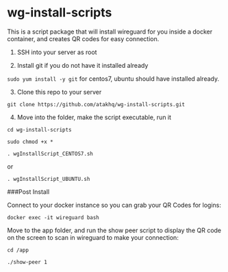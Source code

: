 # wg-install-scripts

This is a script package that will install wireguard for you inside a docker container, and creates QR codes for easy connection.


1. SSH into your server as root

2. Install git if you do not have it installed already

`sudo yum install -y git` for centos7, ubuntu should have installed already.

3. Clone this repo to your server

`git clone https://github.com/atakhq/wg-install-scripts.git`

4. Move into the folder, make the script executable, run it

`cd wg-install-scripts`

`sudo chmod +x *`

`. wgInstallScript_CENTOS7.sh`

or

`. wgInstallScript_UBUNTU.sh`

###Post Install

Connect to your docker instance so you can grab your QR Codes for logins:

`docker exec -it wireguard bash`

Move to the app folder, and run the show peer script to display the QR code on the screen to scan in wireguard to make your connection:

`cd /app`

`./show-peer 1`
